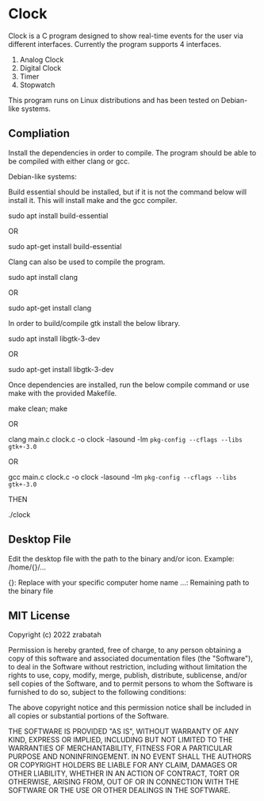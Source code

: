 #   Clock
Clock is a C program designed to show real-time events for the user via different interfaces.
Currently the program supports 4 interfaces.
1. Analog Clock
2. Digital Clock
3. Timer
4. Stopwatch

This program runs on Linux distributions and has been tested on Debian-like systems.

##  Compliation

Install the dependencies in order to compile. The program should be able to be compiled with either clang or gcc.

Debian-like systems:

Build essential should be installed, but if it is not the command below will install it.
This will install make and the gcc compiler.

sudo apt install build-essential

OR

sudo apt-get install build-essential

Clang can also be used to compile the program.

sudo apt install clang

OR

sudo apt-get install clang

In order to build/compile gtk install the below library.

sudo apt install libgtk-3-dev

OR

sudo apt-get install libgtk-3-dev

Once dependencies are installed, run the below compile command or use make with the provided Makefile.

make clean; make

OR

clang main.c clock.c -o clock -lasound -lm `pkg-config --cflags --libs gtk+-3.0`

OR

gcc main.c clock.c -o clock -lasound -lm `pkg-config --cflags --libs gtk+-3.0`

THEN

./clock

##  Desktop File
Edit the desktop file with the path to the binary and/or icon.
Example:
/home/{}/...

{}: Replace with your specific computer home name
...: Remaining path to the binary file

##  MIT License

Copyright (c) 2022 zrabatah

Permission is hereby granted, free of charge, to any person obtaining a copy
of this software and associated documentation files (the "Software"), to deal
in the Software without restriction, including without limitation the rights
to use, copy, modify, merge, publish, distribute, sublicense, and/or sell
copies of the Software, and to permit persons to whom the Software is
furnished to do so, subject to the following conditions:

The above copyright notice and this permission notice shall be included in all
copies or substantial portions of the Software.

THE SOFTWARE IS PROVIDED "AS IS", WITHOUT WARRANTY OF ANY KIND, EXPRESS OR
IMPLIED, INCLUDING BUT NOT LIMITED TO THE WARRANTIES OF MERCHANTABILITY,
FITNESS FOR A PARTICULAR PURPOSE AND NONINFRINGEMENT. IN NO EVENT SHALL THE
AUTHORS OR COPYRIGHT HOLDERS BE LIABLE FOR ANY CLAIM, DAMAGES OR OTHER
LIABILITY, WHETHER IN AN ACTION OF CONTRACT, TORT OR OTHERWISE, ARISING FROM,
OUT OF OR IN CONNECTION WITH THE SOFTWARE OR THE USE OR OTHER DEALINGS IN THE
SOFTWARE.
